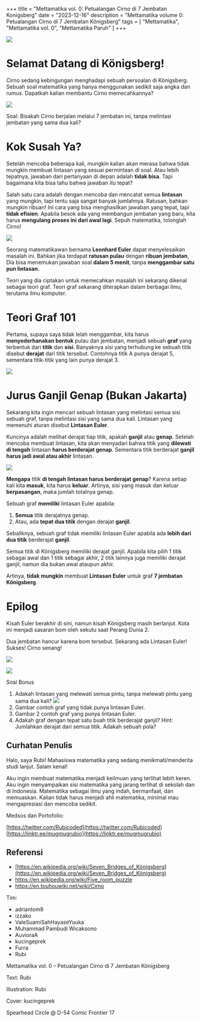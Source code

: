 +++
title = "Mettamatika vol. 0: Petualangan Cirno di 7 Jembatan Konigsberg"
date = "2023-12-16"
description = "Mettamatika volume 0: Petualangan Cirno di 7 Jembatan Königsberg"
tags = [
    "Mettamatika",
    "Mettamatika vol. 0",
    "Mettamatika Paruh"
]
+++

![](cover-cirno.png)

# Selamat Datang di Königsberg!

Cirno sedang kebingungan menghadapi sebuah persoalan di Königsberg. Sebuah soal matematika yang hanya menggunakan sedikit saja angka dan rumus. Dapatkah kalian membantu Cirno memecahkannya?

![](soal.png)
 
Soal: Bisakah Cirno berjalan melalui 7 jembatan ini, tanpa melintasi jembatan yang sama dua kali?

# Kok Susah Ya?

Setelah mencoba beberapa kali, mungkin kalian akan merasa bahwa tidak mungkin membuat lintasan yang sesuai permintaan di soal. Atau lebih tepatnya, jawaban dari pertanyaan di depan adalah **tidak bisa**. Tapi bagaimana kita bisa tahu bahwa jawaban itu tepat?

Salah satu cara adalah dengan mencoba dan mencatat semua **lintasan** yang mungkin, tapi tentu saja sangat banyak jumlahnya. Ratusan, bahkan mungkin ribuan! Ini cara yang bisa menghasilkan jawaban yang tepat, tapi **tidak efisien**. Apabila besok ada yang membangun jembatan yang baru, kita harus **mengulang proses ini dari awal lagi**. Sepuh matematika, tolonglah Cirno!

![](nguli.png)

Seorang matematikawan bernama **Leonhard Euler** dapat menyelesaikan masalah ini. Bahkan jika terdapat **ratusan pulau** dengan **ribuan jembatan**, Dia bisa menemukan jawaban soal **dalam 5 menit**, tanpa **menggambar satu pun lintasan.**

Teori yang dia ciptakan untuk memecahkan masalah ini sekarang dikenal sebagai teori graf. Teori graf sekarang diterapkan dalam berbagai ilmu, terutama ilmu komputer.

# Teori Graf 101

Pertama, supaya saya tidak lelah menggambar, kita harus **menyederhanakan bentuk** pulau dan jembatan, menjadi sebuah **graf** yang terbentuk dari **titik** dan **sisi**. Banyaknya sisi yang terhubung ke sebuah titik disebut **derajat** dari titik tersebut. Contohnya titik A punya derajat 5, sementara titik-titik yang lain punya derajat 3. 

![](graf-sebelum.png)

# Jurus Ganjil Genap (Bukan Jakarta)

Sekarang kita ingin mencari sebuah lintasan yang melintasi semua sisi sebuah graf, tanpa melintasi sisi yang sama dua kali. Lintasan yang memenuhi aturan disebut **Lintasan Euler**. 

Kuncinya adalah melihat derajat tiap titik, apakah **ganjil** atau **genap**. Setelah mencoba membuat lintasan, kita akan menyadari bahwa titik yang **dilewati di tengah** lintasan **harus berderajat genap**. Sementara titik berderajat **ganjil harus jadi awal atau akhir** lintasan.
 
![](gage.png)

**Mengapa** titik **di tengah lintasan harus berderajat genap**? Karena setiap kali kita **masuk**, kita harus **keluar**. Artinya, sisi yang masuk dan keluar **berpasangan**, maka jumlah totalnya genap.

Sebuah graf **memiliki** lintasan Euler apabila:
1. **Semua** titik derajatnya genap.
2. Atau, ada **tepat dua titik** dengan derajat **ganjil**.

Sebaliknya, sebuah graf tidak memiliki lintasan Euler apabila ada **lebih dari dua titik** berderajat **ganjil**.

Semua titik di Königsberg memiliki derajat ganjil. Apabila kita pilih 1 titik sebagai awal dan 1 titik sebagai akhir, 2 titik lainnya juga memiliki derajat ganjil, namun dia bukan awal ataupun akhir.

Artinya, **tidak mungkin** membuat **Lintasan Euler** untuk graf **7 jembatan Königsberg**.

# Epilog

Kisah Euler berakhir di sini, namun kisah Königsberg masih berlanjut. Kota ini menjadi sasaran bom oleh sekutu saat Perang Dunia 2. 

Dua jembatan hancur karena bom tersebut. Sekarang ada Lintasan Euler! Sukses! Cirno senang!

![](graf-setelah.png)

![](bom.png)

Soal Bonus
1. Adakah lintasan yang melewati semua pintu, tanpa melewati pintu yang sama dua kali?
![](ruangan-soal.png)
2. Gambar contoh graf yang tidak punya lintasan Euler.
3. Gambar 2 contoh graf yang punya lintasan Euler.
3. Adakah graf dengan tepat satu buah titik berderajat ganjil? Hint: Jumlahkan derajat dari semua titik. Adakah sebuah pola? 

## Curhatan Penulis
Halo, saya Rubi! Mahasiswa matematika yang sedang menikmati/menderita studi lanjut. Salam kenal! 

Aku ingin membuat matematika.menjadi keilmuan yang terlihat lebih keren. Aku ingin menyampaikan sisi matematika yang jarang terlihat di sekolah dan di Indonesia. Matematika sebagai ilmu yang indah, bermanfaat, dan memuaskan. Kalian tidak harus menjadi ahli matematika, minimal mau mengapresiasi dan mencoba sedikit.

Medsos dan Portofolio:

[https://twitter.com/Rubicoded](https://twitter.com/Rubicoded)
[https://linktr.ee/mugmugrubio](https://linktr.ee/mugmugrubio)

 
## Referensi
* [https://en.wikipedia.org/wiki/Seven_Bridges_of_Königsberg](https://en.wikipedia.org/wiki/Seven_Bridges_of_Königsberg)
* https://en.wikipedia.org/wiki/Five_room_puzzle
* https://en.touhouwiki.net/wiki/Cirno

Tim:
* adriantom9
* izzako
* ValeSuamiSahHayaseYuuka
* Muhammad Pambudi Wicaksono
* AuvioraA
* kucingeprek
* Furra
* Rubi

Mettamatika vol. 0 – Petualangan Cirno di 7 Jembatan Königsberg

Text: Rubi

Illustration: Rubi

Cover: kucingeprek

Spearhead Circle @ D-54 Comic Frontier 17
